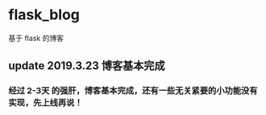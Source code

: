 # flask_blog
基于 flask 的博客

## update 2019.3.23  博客基本完成
### 经过 **2-3天** 的强肝，博客基本完成，还有一些无关紧要的小功能没有实现，先上线再说！
